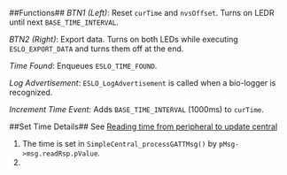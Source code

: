 ##Functions##
_BTN1 (Left)_: Reset `curTime` and `nvsOffset`. Turns on LEDR until next `BASE_TIME_INTERVAL`.

_BTN2 (Right)_: Export data. Turns on both LEDs while executing `ESLO_EXPORT_DATA` and turns them off at the end.

_Time Found_: Enqueues `ESLO_TIME_FOUND`.

_Log Advertisement_: `ESLO_LogAdvertisement` is called when a bio-logger is recognized.

_Increment Time Event_: Adds `BASE_TIME_INTERVAL` (1000ms) to `curTime`.

##Set Time Details##
See [Reading time from peripheral to update central](https://e2e.ti.com/support/wireless-connectivity/bluetooth-group/bluetooth/f/bluetooth-forum/1025080/cc2652r-reading-time-from-peripheral-to-update-central)

1. The time is set in `SimpleCentral_processGATTMsg()` by `pMsg->msg.readRsp.pValue`.
2. 